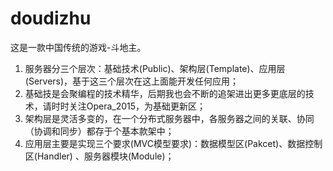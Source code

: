 # doudizhu

这是一款中国传统的游戏-斗地主。 <br>
1. 服务器分三个层次：基础技术(Public)、架构层(Template)、应用层(Servers)，基于这三个层次在这上面能开发任何应用； <br>
2. 基础技是会聚编程的技术精华，后期我也会不断的追架进出更多更底层的技术，请时时关注Opera_2015，为基础更新区； <br>
3. 架构层是灵活多变的，在一个分布式服务器中，各服务器之间的关联、协同（协调和同步）都存于个基本款架中；   <br>
4. 应用层主要是实现三个要求(MVC模型要求)：数据模型区(Pakcet)、数据控制区(Handler) 、服务器模块(Module)；  <br>

  
  
